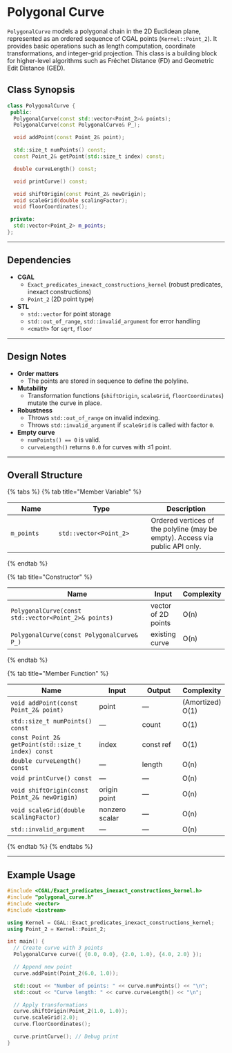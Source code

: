# Polygonal Curve

`PolygonalCurve` models a polygonal chain in the 2D Euclidean plane, represented as an ordered sequence of CGAL points (`Kernel::Point_2`). It provides basic operations such as length computation, coordinate transformations, and integer-grid projection. This class is a building block for higher-level algorithms such as Fréchet Distance (FD) and Geometric Edit Distance (GED).

## **Class Synopsis**

```cpp
class PolygonalCurve {
 public:
  PolygonalCurve(const std::vector<Point_2>& points);
  PolygonalCurve(const PolygonalCurve& P_);

  void addPoint(const Point_2& point);

  std::size_t numPoints() const;
  const Point_2& getPoint(std::size_t index) const;

  double curveLength() const;

  void printCurve() const;

  void shiftOrigin(const Point_2& newOrigin);
  void scaleGrid(double scalingFactor);
  void floorCoordinates();

 private:
  std::vector<Point_2> m_points;
};
```

***

## Dependencies

* **CGAL**
  * `Exact_predicates_inexact_constructions_kernel` (robust predicates, inexact constructions)
  * `Point_2` (2D point type)
* **STL**
  * `std::vector` for point storage
  * `std::out_of_range`, `std::invalid_argument` for error handling
  * `<cmath>` for `sqrt`, `floor`

***

## Design Notes

* **Order matters**
  * The points are stored in sequence to define the polyline.
* **Mutability**
  * Transformation functions (`shiftOrigin`, `scaleGrid`, `floorCoordinates`) mutate the curve in place.
* **Robustness**
  * Throws `std::out_of_range` on invalid indexing.
  * Throws `std::invalid_argument` if `scaleGrid` is called with factor `0`.
* **Empty curve**
  * `numPoints() == 0` is valid.
  * `curveLength()` returns `0.0` for curves with ≤1 point.

***

## Overall Structure

{% tabs %}
{% tab title="Member Variable" %}
<table><thead><tr><th width="95">Name</th><th width="198">Type</th><th>Description</th></tr></thead><tbody><tr><td><code>m_points</code></td><td><code>std::vector&#x3C;Point_2></code></td><td>Ordered vertices of the polyline (may be empty). Access via public API only.</td></tr></tbody></table>
{% endtab %}

{% tab title="Constructor" %}
<table><thead><tr><th width="381">Name</th><th>Input</th><th>Complexity</th></tr></thead><tbody><tr><td><code>PolygonalCurve(const std::vector&#x3C;Point_2>&#x26; points)</code></td><td>vector of <span class="math">2D</span> points</td><td><span class="math">O(n)</span></td></tr><tr><td><code>PolygonalCurve(const PolygonalCurve&#x26; P_)</code></td><td>existing curve</td><td><span class="math">O(n)</span></td></tr></tbody></table>
{% endtab %}

{% tab title="Member Function" %}
<table><thead><tr><th width="228">Name</th><th width="135">Input</th><th width="131">Output</th><th>Complexity</th></tr></thead><tbody><tr><td><code>void addPoint(const Point_2&#x26; point)</code></td><td>point</td><td>—</td><td>(Amortized) <span class="math">O(1)</span></td></tr><tr><td><code>std::size_t numPoints() const</code></td><td>—</td><td>count</td><td><span class="math">O(1)</span></td></tr><tr><td><code>const Point_2&#x26; getPoint(std::size_t index) const</code></td><td>index</td><td>const ref</td><td><span class="math">O(1)</span></td></tr><tr><td><code>double curveLength() const</code></td><td>—</td><td>length</td><td><span class="math">O(n)</span></td></tr><tr><td><code>void printCurve() const</code></td><td>—</td><td>—</td><td><span class="math">O(n)</span></td></tr><tr><td><code>void shiftOrigin(const Point_2&#x26; newOrigin)</code></td><td>origin point</td><td>—</td><td><span class="math">O(n)</span></td></tr><tr><td><code>void scaleGrid(double scalingFactor)</code></td><td>nonzero scalar</td><td>—</td><td><span class="math">O(n)</span></td></tr><tr><td><code>std::invalid_argument</code></td><td>—</td><td>—</td><td><span class="math">O(n)</span></td></tr></tbody></table>
{% endtab %}
{% endtabs %}

***

## Example Usage

```cpp
#include <CGAL/Exact_predicates_inexact_constructions_kernel.h>
#include "polygonal_curve.h"
#include <vector>
#include <iostream>

using Kernel = CGAL::Exact_predicates_inexact_constructions_kernel;
using Point_2 = Kernel::Point_2;

int main() {
  // Create curve with 3 points
  PolygonalCurve curve({ {0.0, 0.0}, {2.0, 1.0}, {4.0, 2.0} });

  // Append new point
  curve.addPoint(Point_2(6.0, 1.0));

  std::cout << "Number of points: " << curve.numPoints() << "\n";
  std::cout << "Curve length: " << curve.curveLength() << "\n";

  // Apply transformations
  curve.shiftOrigin(Point_2(1.0, 1.0));
  curve.scaleGrid(2.0);
  curve.floorCoordinates();

  curve.printCurve(); // Debug print
}

```
